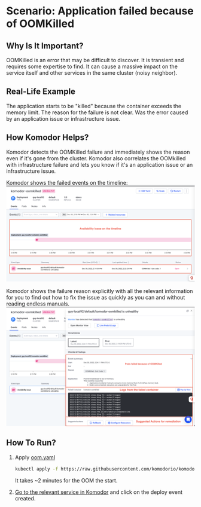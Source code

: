 # Scenario: Application failed because of OOMKilled

## Why Is It Important?
OOMKilled is an error that may be difficult to discover. It is transient and requires some expertise to find. It can cause a massive impact on the service itself and other services in the same cluster (noisy neighbor).

## Real-Life Example
The application starts to be "killed" because the container exceeds the memory limit. The reason for the failure is not clear. Was the error caused by an application issue or infrastructure issue. 

## How Komodor Helps?
Komodor detects the OOMKilled failure and immediately shows the reason even if it's gone from the cluster. Komodor also correlates the OOMkilled with infrastructure failure and lets you know if it's an application issue or an infrastructure issue. 

Komodor shows the failed events on the timeline:
![banner](../../assets/img/failure-scenarios/oomkilled-timeline.png)

Komodor shows the failure reason explicitly with all the relevant information for you to find out how to fix the issue as quickly as you can and without reading endless manuals.
![banner](../../assets/img/failure-scenarios/oomkilled-event.png)


## How To Run?
1. Apply [oom.yaml](oom.yaml)
   ``` bash
   kubectl apply -f https://raw.githubusercontent.com/komodorio/komodor-tutorials/master/failure-scenarios/OOMKilled/oom.yaml
   ```

    It takes ~2 minutes for the OOM the start.

2. [Go to the relevant service in Komodor](https://app.komodor.com/services?textFilter=komodor-oomkilled) and click on the deploy event created.
